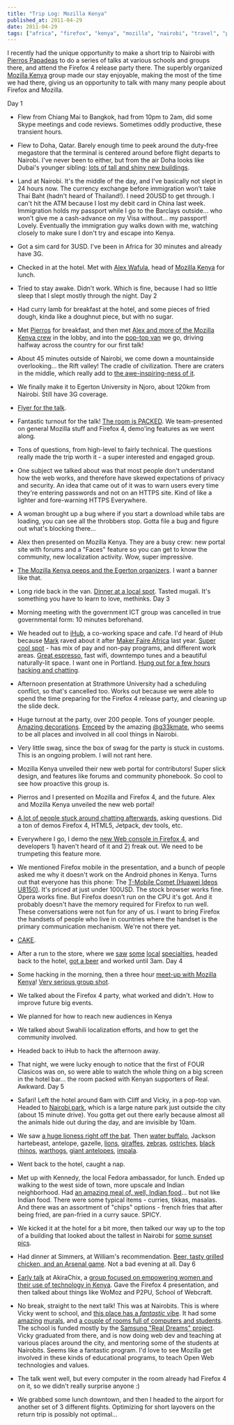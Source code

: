 ```yaml
---
title: "Trip Log: Mozilla Kenya"
published_at: 2011-04-29
date: 2011-04-29
tags: ["africa", "firefox", "kenya", "mozilla", "nairobi", "travel", "posts"]
---
```

I recently had the unique opportunity to make a short trip to Nairobi with [Pierros Papadeas](https://twitter.com/\#!/ppapadeas) to do a series of talks at various schools and groups there, and attend the Firefox 4 release party there. The superbly organized [Mozilla Kenya](http://mozilla-kenya.org/) group made our stay enjoyable, making the most of the time we had there, giving us an opportunity to talk with many many people about Firefox and Mozilla.

Day 1

*   Flew from Chiang Mai to Bangkok, had from 10pm to 2am, did some Skype meetings and code reviews. Sometimes oddly productive, these transient hours.
*   Flew to Doha, Qatar. Barely enough time to peek around the duty-free megastore that the terminal is centered around before flight departs to Nairobi. I've never been to either, but from the air Doha looks like Dubai's younger sibling: [lots of tall and shiny new buildings](http://www.flickr.com/photos/autonome/5642275279/in/set-72157626508964622/).
*   Land at Nairobi. It's the middle of the day, and I've basically not slept in 24 hours now. The currency exchange before immigration won't take Thai Baht (hadn't heard of Thailand!). I need 20USD to get through. I can't hit the ATM because I lost my debit card in China last week. Immigration holds my passport while I go to the Barclays outside... who won't give me a cash-advance on my Visa without... my passport! Lovely. Eventually the immigration guy walks down with me, watching closely to make sure I don't try and escape into Kenya.
*   Got a sim card for 3USD. I've been in Africa for 30 minutes and already have 3G.
*   Checked in at the hotel. Met with [Alex Wafula](https://twitter.com/\#!/xelawafs), head of [Mozilla Kenya](http://mozilla-kenya.org/) for lunch.
*   Tried to stay awake. Didn't work. Which is fine, because I had so little sleep that I slept mostly through the night.
Day 2

*   Had curry lamb for breakfast at the hotel, and some pieces of fried dough, kinda like a doughnut piece, but with no sugar.
*   Met [Pierros](http://www.flickr.com/photos/autonome/5624436642/in/set-72157626508964622) for breakfast, and then met [Alex and more of the Mozilla Kenya crew](http://www.flickr.com/photos/autonome/5624436212/in/set-72157626508964622) in the lobby, and into the [pop-top van](http://www.flickr.com/photos/autonome/5624438612/in/set-72157626508964622) we go, driving halfway across the country for our first talk!
*   About 45 minutes outside of Nairobi, we come down a mountainside overlooking... the Rift valley! The cradle of civilization. There are craters in the middle, which really add to [the awe-inspiring-ness of it](http://www.flickr.com/photos/autonome/5623851023/in/set-72157626508964622/).
*   We finally make it to Egerton University in Njoro, about 120km from Nairobi. Still have 3G coverage.
*   [Flyer for the talk](http://www.flickr.com/photos/autonome/5642276605/in/set-72157626508964622).
*   Fantastic turnout for the talk! [The room is PACKED](http://www.flickr.com/photos/autonome/5642846478/in/set-72157626508964622). We team-presented on general Mozilla stuff and Firefox 4, demo'ing features as we went along.
*   Tons of questions, from high-level to fairly technical. The questions really made the trip worth it - a super interested and engaged group.
*   One subject we talked about was that most people don't understand how the web works, and therefore have skewed expectations of privacy and security. An idea that came out of it was to warn users every time they're entering passwords and not on an HTTPS site. Kind of like a lighter and fore-warning HTTPS Everywhere.
*   A woman brought up a bug where if you start a download while tabs are loading, you can see all the throbbers stop. Gotta file a bug and figure out what's blocking there...
*   Alex then presented on Mozilla Kenya. They are a busy crew: new portal site with forums and a "Faces" feature so you can get to know the community, new localization activity. Wow, super impressive.
*   [The Mozilla Kenya peeps and the Egerton organizers](http://www.flickr.com/photos/autonome/5623858971/in/set-72157626508964622). I want a banner like that.
*   Long ride back in the van. [Dinner at a local spot](http://www.flickr.com/photos/autonome/5642847164/in/set-72157626508964622). Tasted mugali. It's something you have to learn to love, methinks.
Day 3

*   Morning meeting with the government ICT group was cancelled in true governmental form: 10 minutes beforehand.
*   We headed out to [iHub](https://twitter.com/\#\%21/iHubNairobi), a co-working space and cafe. I'd heard of iHub because [Mark](https://twitter.com/\#\%21/neddotcom) raved about it after [Maker Faire Africa](https://twitter.com/\#\%21/makerfairafrica) last year. [Super cool spot](http://www.flickr.com/photos/autonome/5624452228/in/set-72157626508964622) - has mix of pay and non-pay programs, and different work areas. [Great espresso](http://www.flickr.com/photos/autonome/5623863607/in/set-72157626508964622), fast wifi, downtempo tunes and a beautiful naturally-lit space. I want one in Portland. [Hung out for a few hours hacking and chatting](http://www.flickr.com/photos/autonome/5624451368/in/set-72157626508964622).
*   Afternoon presentation at Strathmore University had a scheduling conflict, so that's cancelled too. Works out because we were able to spend the time preparing for the Firefox 4 release party, and cleaning up the slide deck.
*   Huge turnout at the party, over 200 people. Tons of younger people. [Amazing decorations](http://www.flickr.com/photos/autonome/5624454494/in/set-72157626508964622). [Emceed](http://www.flickr.com/photos/autonome/5623867453/in/set-72157626508964622) by the amazing [@g33kmate](https://twitter.com/\#\%21/g33kmate), who seems to be all places and involved in all cool things in Nairobi.
*   Very little swag, since the box of swag for the party is stuck in customs. This is an ongoing problem. I will not rant here.
*   Mozilla Kenya unveiled their new web portal for contributors! Super slick design, and features like forums and community phonebook. So cool to see how proactive this group is.
*   Pierros and I presented on Mozilla and Firefox 4, and the future. Alex and Mozilla Kenya unveiled the new web portal!
*   [A lot of people stuck around chatting afterwards](http://www.flickr.com/photos/autonome/5624461376/in/set-72157626508964622), asking questions. Did a ton of demos Firefox 4, HTML5, Jetpack, dev tools, etc.
*   Everywhere I go, I demo the [new Web console in Firefox 4](https://developer.mozilla.org/en/Using_the_Web_Console), and developers 1) haven't heard of it and 2) freak out. We need to be trumpeting this feature more.
*   We mentioned Firefox mobile in the presentation, and a bunch of people asked me why it doesn't work on the Android phones in Kenya. Turns out that everyone has this phone: The [T-Mobile Comet (Huawei Ideos U8150)](http://pdadb.net/index.php?m=specs&id=2562&c=huawei_ideos_u8150-b). It's priced at just under 100USD. The stock browser works fine. Opera works fine. But Firefox doesn't run on the CPU it's got. And it probably doesn't have the memory required for Firefox to run well. These conversations were not fun for any of us. I want to bring Firefox the handsets of people who live in countries where the handset is the primary communication mechanism. We're not there yet.
*   [CAKE](http://www.flickr.com/photos/autonome/5624458890/in/set-72157626508964622).
*   After a run to the store, where we [saw](http://www.flickr.com/photos/autonome/5624463586/in/set-72157626508964622) [some](http://www.flickr.com/photos/autonome/5623874697/in/set-72157626508964622) [local](http://www.flickr.com/photos/autonome/5624464416/in/set-72157626508964622) [specialties](http://www.flickr.com/photos/autonome/5624464780/in/set-72157626508964622), headed back to the hotel, [got a beer](http://www.flickr.com/photos/autonome/5642847724/in/set-72157626508964622) and worked until 3am.
Day 4

*   Some hacking in the morning, then a three hour [meet-up with Mozilla Kenya](http://www.flickr.com/photos/autonome/5646956514/in/set-72157626508964622)! [Very serious group shot](http://www.flickr.com/photos/autonome/5646410173/in/set-72157626508964622/).
*   We talked about the Firefox 4 party, what worked and didn't. How to improve future big events.
*   We planned for how to reach new audiences in Kenya
*   We talked about Swahili localization efforts, and how to get the community involved.
*   Headed back to iHub to hack the afternoon away.
*   That night, we were lucky enough to notice that the first of FOUR Clasicos was on, so were able to watch the whole thing on a big screen in the hotel bar... the room packed with Kenyan supporters of Real. Awkward.
Day 5

*   Safari! Left the hotel around 6am with Cliff and Vicky, in a pop-top van. Headed to [Nairobi park](http://www.flickr.com/photos/autonome/5646418983/in/set-72157626508964622), which is a large nature park just outside the city (about 15 minute drive). You gotta get out there early because almost all the animals hide out during the day, and are invisible by 10am.
*   We saw [a huge lioness right off the bat](http://www.flickr.com/photos/autonome/5646437197/in/set-72157626508964622/). Then [water buffalo](http://www.flickr.com/photos/autonome/5646449161/in/set-72157626508964622), Jackson hartebeast, antelope, gazelle, [lions](http://www.flickr.com/photos/autonome/5647083380/in/set-72157626508964622/), [giraffes](http://www.flickr.com/photos/autonome/5647075026/in/set-72157626508964622), [zebras](http://www.flickr.com/photos/autonome/5647049774/in/set-72157626508964622/), [ostriches](http://www.flickr.com/photos/autonome/5647044304/in/set-72157626508964622/), [black rhinos](http://www.flickr.com/photos/autonome/5646477317/in/set-72157626508964622/), [warthogs](http://www.flickr.com/photos/autonome/5647022148/in/set-72157626508964622/), [giant antelopes](http://www.flickr.com/photos/autonome/5646462885/in/set-72157626508964622/), [impala](http://www.flickr.com/photos/autonome/5647062314/in/set-72157626508964622/).
*   Went back to the hotel, caught a nap.
*   Met up with Kennedy, the local Fedora ambassador, for lunch. Ended up walking to the west side of town, more upscale and Indian neighborhood. Had [an amazing meal of, well, Indian food](http://www.flickr.com/photos/autonome/5648580458/in/set-72157626508964622/)... but not like Indian food. There were some typical items - curries, tikkas, masalas. And there was an assortment of "chips" options - french fries that after being fried, are pan-fried in a curry sauce. SPICY.
*   We kicked it at the hotel for a bit more, then talked our way up to the top of a building that looked about the tallest in Nairobi for [some sunset pics](http://www.flickr.com/photos/autonome/5642854780/in/set-72157626508964622/).
*   Had dinner at Simmers, at William's recommendation. [Beer, tasty grilled chicken, and an Arsenal game](http://www.flickr.com/photos/autonome/5642857524/in/set-72157626508964622/). Not a bad evening at all.
Day 6

*   [Early talk](http://www.flickr.com/photos/autonome/5642858932/in/set-72157626508964622) at AkiraChix, a [group focused on empowering women and their use of technology in Kenya](http://akirachix.com/). Gave the Firefox 4 presentation, and then talked about things like WoMoz and P2PU, School of Webcraft.
*   No break, straight to the next talk! This was at Nairobits. This is where Vicky went to school, and [this place has a *fantastic* vibe](http://www.flickr.com/photos/autonome/5642295007/in/set-72157626508964622/). It had some [amazing](http://www.flickr.com/photos/autonome/5642292217/in/set-72157626508964622) [murals](http://www.flickr.com/photos/autonome/5642870824/in/set-72157626508964622), and [a couple of rooms full of computers and students](http://www.flickr.com/photos/autonome/5642296321/in/set-72157626508964622/). The school is funded mostly by the [Samsung "Real Dreams" project](http://samsungrealdreams.com/). Vicky graduated from there, and is now doing web dev and teaching at various places around the city, and mentoring some of the students at Nairobits. Seems like a fantastic program. I'd love to see Mozilla get involved in these kinds of educational programs, to teach Open Web technologies and values.
*   The talk went well, but every computer in the room already had Firefox 4 on it, so we didn't really surprise anyone :)
*   We grabbed some lunch downtown, and then I headed to the airport for another set of 3 different flights. Optimizing for short layovers on the return trip is possibly not optimal...